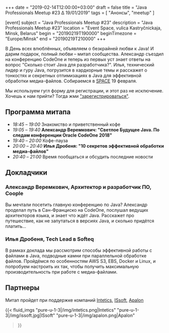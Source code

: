 +++
date = "2019-02-14T12:00:00+03:00"
draft = false
title = "Java Professionals Meetup #23 ∆ 19/01/2019"
tags = [
    "Анонсы", "meetup"
]

[event]
subject = "Java Professionals Meetup #23"
description = "Java Professionals Meetup #23"
location = "Event Space, vulica Kastryčnickaja, Minsk, Belarus"
begin = "20190219T190000"
beginTimezone = "Europe/Minsk"
end = "20190219T210000"
+++

В День всех влюблённых, объявляем о безкрайней любви к Java! И дарим подарок, полный любви – митап сообщества. 
Александр съездил на конференцию CodeOne и теперь из первых уст знает ответы на вопрос "Сколько стоит Java для разработчика?". 
Илья, технический лидер и гуру Java, погрузится в хардкорные темы и расскажет о тонкостях и секретных отпимизациях в Java для эффективной обработки медиа-файлов. 
Собираемся в [SPACE](http://eventspace.by) 19 февраля.


Мы используем гугл форму для регистрации, и этот раз не исключение.
Хочешь к нам прийти?
Тогда жми ["зарегистрироваться"](https://bit.ly/jprof_reg_23).

<!--more-->

## Программа митапа
* _18:45_ – _19:00_ Знакомство и приветственный кофе
* _19:05_ – _19:40_ **Александр Веремкович: "Светлое Будущее Java. По следам конференции Oracle CodeOne 2018"**
* _19:40_ – _20:00_ Кофе-пауза
* _20:00_ – _20:40_ **Илья Дробеня: "10 секретов эффективной обработки медиа-файлов"**
* _20:40_ – _21:00_ Время пообщаться и обсудить последние новости

## Докладчики

### Александр Веремкович, Архитектор и разработчик ПО, Coople

Вы мечтали посетить главную конференцию по Java? Александр проделал путь в Сан-Франциско на CodeOne,
послушал ведущих архитекторов языка, и знает что ждёт Java. Расскажет про путешествие,
как не запутаться в версиях Java, и сколько придётся платить...  


### Илья Дробеня, Tech Lead в Softeq

В рамках доклада мы рассмотрим способы эффективной работы с файлами в Java, подводные камни при параллельной обработке файлов.
Пройдёмся по особенностям AWS S3, EBS, Docker и Linux, и попробуем настроить их так, чтобы получить максимальную производительность при работе с медиа-файлами.

## Партнеры

Митап пройдет при поддержке компаний [Intetics](http://intetics.com), [ISsoft](http://www.issoft.by), [Apalon](https://www.apalon.com/)

{{< fluid_imgs
  "pure-u-1-3|/img/intetics.png|Intetics"
  "pure-u-1-3|/img/issoft.jpg|ISsoft"
  "pure-u-1-3|/img/apalon.png|Apalon"
>}}
